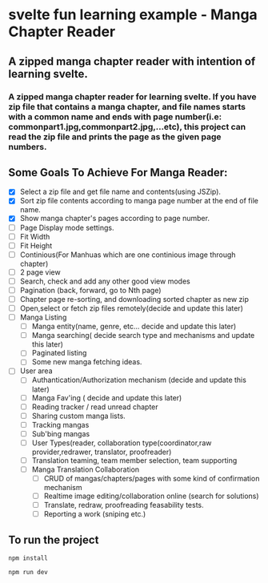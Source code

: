 # svelte fun learning example - Manga Chapter Reader

## A zipped manga chapter reader with intention of learning svelte.

### A zipped manga chapter reader for learning svelte. If you have zip file that contains a manga chapter, and file names starts with a common name and ends with page number(i.e: commonpart1.jpg,commonpart2.jpg,...etc), this project can read the zip file and prints the page as the given page numbers.

## Some Goals To Achieve For Manga Reader:
- [x]  Select a zip file and get file name and contents(using JSZip).
- [x]  Sort zip file contents according to manga page number at the end of file name. 
- [x]  Show manga chapter's pages according to page number.
- [ ]  Page Display mode settings.
  - [ ] Fit Width
  - [ ] Fit Height
  - [ ] Continious(For Manhuas which are one continious image through chapter)
  - [ ] 2 page view
  - [ ] Search, check and add any other good view modes
- [ ] Pagination (back, forward, go to Nth page)  
- [ ] Chapter page re-sorting, and downloading sorted chapter as new zip
- [ ] Open,select or fetch  zip files remotely(decide and update this later)
- [ ] Manga Listing
  - [ ] Manga entity(name, genre, etc... decide and update this later)
  - [ ] Manga searching( decide search type and mechanisms and update this later)
  - [ ] Paginated listing
  - [ ] Some new manga fetching ideas.
- [ ] User area
  - [ ] Authantication/Authorization mechanism (decide and update this later)
  - [ ] Manga Fav'ing ( decide and update this later)
  - [ ] Reading tracker / read unread chapter 
  - [ ] Sharing custom manga lists.
  - [ ] Tracking mangas
  - [ ] Sub'bing mangas
  - [ ] User Types(reader, collaboration type(coordinator,raw provider,redrawer, translator, proofreader)
  - [ ] Translation teaming, team member selection, team supporting
  - [ ] Manga Translation Collaboration
    - [ ] CRUD of mangas/chapters/pages with some kind of confirmation mechanism
    - [ ] Realtime image editing/collaboration online (search for solutions)
    - [ ] Translate, redraw, proofreading feasability tests.
    - [ ] Reporting a work (sniping etc.)

## To run the project

```
npm install

npm run dev
```
